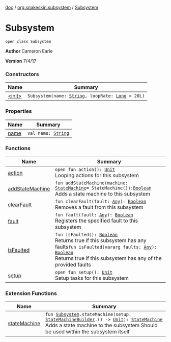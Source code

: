 [doc](../../index.md) / [org.snakeskin.subsystem](../index.md) / [Subsystem](./index.md)

# Subsystem

`open class Subsystem`

**Author**
Cameron Earle

**Version**
7/4/17

### Constructors

| Name | Summary |
|---|---|
| [&lt;init&gt;](-init-.md) | `Subsystem(name: `[`String`](https://kotlinlang.org/api/latest/jvm/stdlib/kotlin/-string/index.html)`, loopRate: `[`Long`](https://kotlinlang.org/api/latest/jvm/stdlib/kotlin/-long/index.html)` = 20L)` |

### Properties

| Name | Summary |
|---|---|
| [name](name.md) | `val name: `[`String`](https://kotlinlang.org/api/latest/jvm/stdlib/kotlin/-string/index.html) |

### Functions

| Name | Summary |
|---|---|
| [action](action.md) | `open fun action(): `[`Unit`](https://kotlinlang.org/api/latest/jvm/stdlib/kotlin/-unit/index.html)<br>Looping actions for this subsystem |
| [addStateMachine](add-state-machine.md) | `fun addStateMachine(machine: `[`StateMachine`](../../org.snakeskin.state/-state-machine/index.md)` = StateMachine()): `[`Boolean`](https://kotlinlang.org/api/latest/jvm/stdlib/kotlin/-boolean/index.html)<br>Adds a state machine to this subsystem |
| [clearFault](clear-fault.md) | `fun clearFault(fault: `[`Any`](https://kotlinlang.org/api/latest/jvm/stdlib/kotlin/-any/index.html)`): `[`Boolean`](https://kotlinlang.org/api/latest/jvm/stdlib/kotlin/-boolean/index.html)<br>Removes a fault from this subsystem |
| [fault](fault.md) | `fun fault(fault: `[`Any`](https://kotlinlang.org/api/latest/jvm/stdlib/kotlin/-any/index.html)`): `[`Boolean`](https://kotlinlang.org/api/latest/jvm/stdlib/kotlin/-boolean/index.html)<br>Registers the specified fault to this subsystem |
| [isFaulted](is-faulted.md) | `fun isFaulted(): `[`Boolean`](https://kotlinlang.org/api/latest/jvm/stdlib/kotlin/-boolean/index.html)<br>Returns true if this subsystem has any faults`fun isFaulted(vararg faults: `[`Any`](https://kotlinlang.org/api/latest/jvm/stdlib/kotlin/-any/index.html)`): `[`Boolean`](https://kotlinlang.org/api/latest/jvm/stdlib/kotlin/-boolean/index.html)<br>Returns true if this subsystem has any of the provided faults |
| [setup](setup.md) | `open fun setup(): `[`Unit`](https://kotlinlang.org/api/latest/jvm/stdlib/kotlin/-unit/index.html)<br>Setup tasks for this subsystem |

### Extension Functions

| Name | Summary |
|---|---|
| [stateMachine](../../org.snakeskin.dsl/state-machine.md) | `fun `[`Subsystem`](./index.md)`.stateMachine(setup: `[`StateMachineBuilder`](../../org.snakeskin.dsl/-state-machine-builder/index.md)`.() -> `[`Unit`](https://kotlinlang.org/api/latest/jvm/stdlib/kotlin/-unit/index.html)`): `[`StateMachine`](../../org.snakeskin.state/-state-machine/index.md)<br>Adds a state machine to the subsystem Should be used within the subsystem itself |
